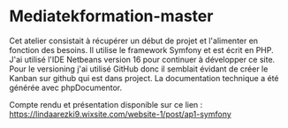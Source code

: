 # Mediatekformation-master
Cet atelier consistait à récupérer un début de projet et l'alimenter en fonction des besoins. 
Il utilise le framework Symfony et est écrit en PHP. J'ai utilisé  l'IDE Netbeans version 16 pour continuer à développer ce site. 
Pour le versioning j'ai utilisé GitHub donc il semblait évidant de créer le Kanban sur github qui est dans project.
La documentation technique a été générée avec phpDocumentor.

Compte rendu et présentation disponible sur ce lien : https://lindaarezki9.wixsite.com/website-1/post/ap1-symfony



